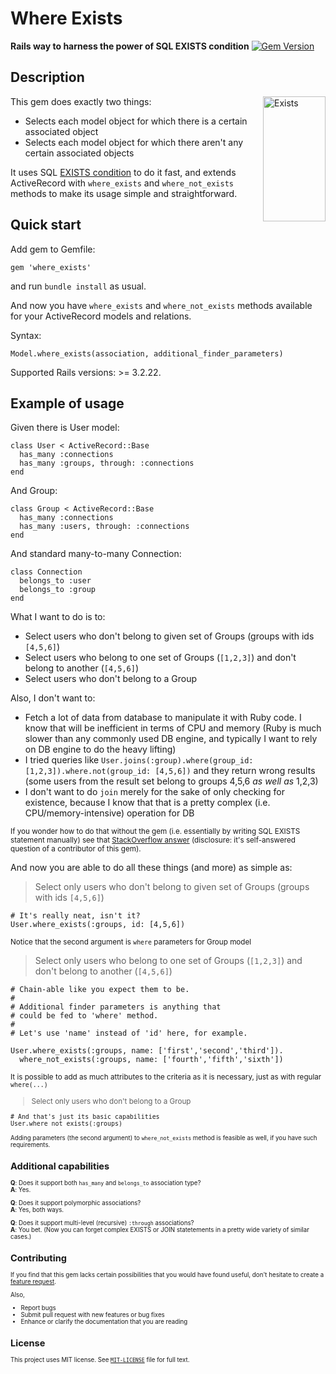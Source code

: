 # Where Exists
**Rails way to harness the power of SQL EXISTS condition**
[![Gem Version](https://badge.fury.io/rb/where_exists.svg)](http://badge.fury.io/rb/where_exists)

## Description

<img src="http://i.imgur.com/psLfPoW.gif" alt="Exists" align="right" width="100" height="200">

This gem does exactly two things:

* Selects each model object for which there is a certain associated object
* Selects each model object for which there aren't any certain associated objects

It uses SQL [EXISTS condition](http://www.techonthenet.com/sql/exists.php) to do it fast, and extends ActiveRecord with `where_exists` and `where_not_exists` methods to make its usage simple and straightforward.

## Quick start

Add gem to Gemfile:

    gem 'where_exists'

and run `bundle install` as usual.

And now you have `where_exists` and `where_not_exists` methods available for your ActiveRecord models and relations.

Syntax:

    Model.where_exists(association, additional_finder_parameters)

Supported Rails versions: >= 3.2.22.

## Example of usage

Given there is User model:

    class User < ActiveRecord::Base
      has_many :connections
      has_many :groups, through: :connections
    end

And Group:

    class Group < ActiveRecord::Base
      has_many :connections
      has_many :users, through: :connections
    end

And standard many-to-many Connection:

    class Connection
      belongs_to :user
      belongs_to :group
    end

What I want to do is to:

* Select users who don't belong to given set of Groups (groups with ids `[4,5,6]`)
* Select users who belong to one set of Groups (`[1,2,3]`) and don't belong to another (`[4,5,6]`)
* Select users who don't belong to a Group

Also, I don't want to:

* Fetch a lot of data from database to manipulate it with Ruby code. I know that will be inefficient in terms of CPU and memory (Ruby is much slower than any commonly used DB engine, and typically I want to rely on DB engine to do the heavy lifting)
* I tried queries like `User.joins(:group).where(group_id: [1,2,3]).where.not(group_id: [4,5,6])` and they return wrong results (some users from the result set belong to groups 4,5,6 *as well as* 1,2,3)
* I don't want to do `join` merely for the sake of only checking for existence, because I know that that is a pretty complex (i.e. CPU/memory-intensive) operation for DB

<small>If you wonder how to do that without the gem (i.e. essentially by writing SQL EXISTS statement manually) see that [StackOverflow answer](http://stackoverflow.com/a/32016347/5029266) (disclosure: it's self-answered question of a contributor of this gem).</small>

And now you are able to do all these things (and more) as simple as:

> Select only users who don't belong to given set of Groups (groups with ids `[4,5,6]`)

    # It's really neat, isn't it?
    User.where_exists(:groups, id: [4,5,6])

<small>Notice that the second argument is `where` parameters for Group model</small>

> Select only users who belong to one set of Groups (`[1,2,3]`) and don't belong to another (`[4,5,6]`)

    # Chain-able like you expect them to be.
    #
    # Additional finder parameters is anything that
    # could be fed to 'where' method.
    #
    # Let's use 'name' instead of 'id' here, for example.

    User.where_exists(:groups, name: ['first','second','third']).
      where_not_exists(:groups, name: ['fourth','fifth','sixth'])

<small>It is possible to add as much attributes to the criteria as it is necessary, just as with regular `where(...)`

> Select only users who don't belong to a Group

    # And that's just its basic capabilities
    User.where_not_exists(:groups)

<small>Adding parameters (the second argument) to `where_not_exists` method is feasible as well, if you have such requirements.

## Additional capabilities

**Q**: Does it support both `has_many` and `belongs_to` association type?<br>
**A**: Yes.


**Q**: Does it support polymorphic associations?<br>
**A**: Yes, both ways.


**Q**: Does it support multi-level (recursive) `:through` associations?<br>
**A**: You bet. (Now you can forget complex EXISTS or JOIN statetements in a pretty wide variety of similar cases.)

## Contributing

If you find that this gem lacks certain possibilities that you would have found useful, don't hesitate to create a [feature request](https://github.com/EugZol/where_exists/issues).

Also,

* Report bugs
* Submit pull request with new features or bug fixes
* Enhance or clarify the documentation that you are reading

## License

This project uses MIT license. See [`MIT-LICENSE`](https://github.com/EugZol/where_exists/blob/master/MIT-LICENSE) file for full text.
